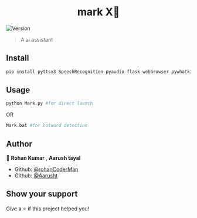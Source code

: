<h1 align="center">mark X🤖</h1>
<p>
  <img alt="Version" src="https://img.shields.io/badge/version-0.1.0-blue.svg?cacheSeconds=2592000" />
</p>

> A ai assistant
## Install

```sh
pip install pyttsx3 SpeechRecognition pyaudio flask webbrowser pywhatkit wikipidea pyautogui os pyjokes pydictionary datetime playsound pywin32
```

## Usage

```sh
python Mark.py #for direct launch
```
OR
```sh
Mark.bat #for hotword detection
```
## Author

👤 **Rohan Kumar** , **Aarush tayal**
* Github: [@rohanCoderMan](https://github.com/rohanCoderMan)
* Github: [@Aarusht](https://github.com/Aarusht)
## Show your support

Give a ⭐️ if this project helped you!
